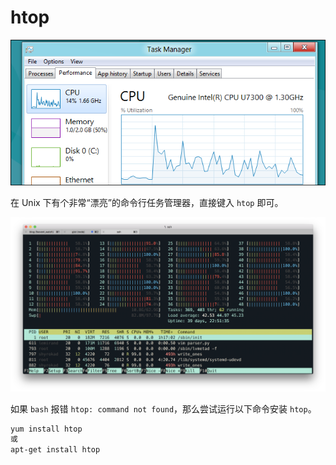 # htop

![Windows Task Manager](htop/task-man.png)

在 Unix 下有个非常“漂亮”的命令行任务管理器，直接键入 `htop` 即可。

![Linux Task Manager](htop/htop.png)

如果 `bash` 报错 `htop: command not found`，那么尝试运行以下命令安装 `htop`。

```bash
yum install htop
或
apt-get install htop
```